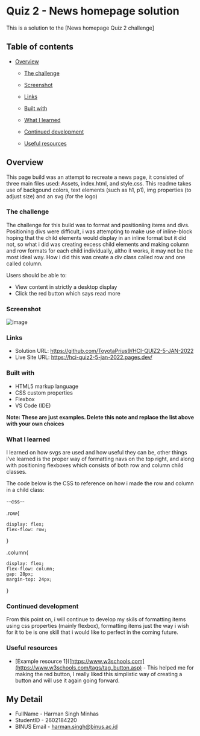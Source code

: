 # Quiz 2 - News homepage solution

This is a solution to the [News homepage Quiz 2 challenge]

## Table of contents

- [Overview](#overview)
  - [The challenge](#the-challenge)
  - [Screenshot](#screenshot)
  - [Links](#links)

  - [Built with](#built-with)
  - [What I learned](#what-i-learned)
  - [Continued development](#continued-development)
  - [Useful resources](#useful-resources)




## Overview
This page build was an attempt to recreate a news page, it consisted of three main files used: Assets, index.html, and style.css.
This readme takes use of backgound colors, text elements (such as h1, p1), img properties (to adjust size) and an svg (for the logo)

### The challenge

The challenge for this build was to format and positioniing items and divs. Positioning divs were difficult, i was attempting to make use of inline-block hoping that the child elements would display in an inline format but it did not, so what i did was creating excess child elements and making column and row formats for each child individually, altho it works, it may not be the most ideal way. How i did this was create a div class called row and one called column.




Users should be able to:

- View content in strictly a desktop display
- Click the red button which says read more

### Screenshot

![image](https://user-images.githubusercontent.com/114371673/210712536-fc6eb4b8-f0bc-4071-95ab-68985f63fa35.png)


### Links

- Solution URL: https://github.com/ToyotaPrius9/HCI-QUIZ2-5-JAN-2022
- Live Site URL: https://hci-quiz2-5-jan-2022.pages.dev/



### Built with

- HTML5 markup language
- CSS custom properties
- Flexbox
- VS Code (IDE)

**Note: These are just examples. Delete this note and replace the list above with your own choices**

### What I learned

I learned on how svgs are used and how useful they can be, other things i've learned is the proper way of formatting navs on the top right, and along with positioning 
flexboxes which consists of both row and column child classes.

The code below is the CSS to reference on how i made the row and column in a child class:

--css--

.row{

    display: flex;
    flex-flow: row;
}


.column{

    display: flex;
    flex-flow: column;
    gap: 28px;
    margin-top: 24px;
}




### Continued development

From this point on, i will continue to develop my skils of formatting items using css properties (mainly flexbox), formatting items just the way i wish for it
to be is one skill that i would like to perfect in the coming future. 




### Useful resources

- [Example resource 1]([https://www.w3schools.com](https://www.w3schools.com/tags/tag_button.asp) - This helped me for making the red button, I really liked this simplistic way of creating a button and will use it again going forward.



## My Detail 

- FullName - Harman Singh Minhas
- StudentID - 2602184220
- BINUS Email - harman.singh@binus.ac.id




